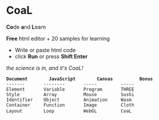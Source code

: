 # CoaL
**Co**de **a**nd **L**earn

**Free** html editor + 20 samples for learning

* Write or paste html code
* click **Run** or press **Shift Enter**

*the science is in, and it's CoaL!*

<pre><code><b>Document        JavaScript        Canvas          Bonus </b>
-------       --------       -----         -----
Element       Variable       Program       THREE
Style         Array          Mouse         Sushi
Identifier    Object         Animation     Wasm
Container     Function       Image         Cloth
Layout        Loop           WebGL         CoaL </code> </pre>
